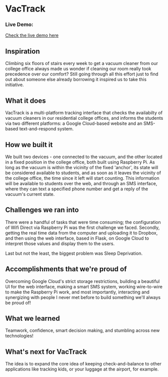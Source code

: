 

# VacTrack

### Live Demo:

[Check the live demo here](https://vacuumatjacobs.appspot.com)
## Inspiration
Climbing six floors of stairs every week to get a vacuum cleaner from our college office always made us wonder if cleaning our room really took precedence over our comfort? Still going through all this effort just to find out about someone else already borrowing it inspired us to take this initiative.
## What it does
VacTrack is a multi-platform tracking interface that checks the availabilty of vacuum cleaners in our residential college offices, and informs the students via two different platforms: a Google Cloud-based website and an SMS-based text-and-respond system.
## How we built it
We built two devices - one connected to the vacuum, and the other located in a fixed position in the college office, both built using Raspberry Pi. As long as the vacuum is within the vicinity of the fixed 'anchor', its state will be considered available to students, and as soon as it leaves the vicinity of the college office, the time since it left will start counting. This information will be available to students over the web, and through an SMS interface, where they can text a specified phone number and get a reply of the vacuum's current state.
## Challenges we ran into
There were a handful of tasks that were time consuming; the configuration of Wifi Direct via Raspberry Pi was the first challenge we faced. Secondly, getting the real time data from the computer and uploading it to Dropbox, and then using the web interface, based in Flask, on Google Cloud to interpret those values and display them to the users. 

Last but not the least, the biggest problem was Sleep Deprivation.
## Accomplishments that we're proud of
Overcoming Google Cloud's strict storage restrictions, building a beautiful UI for the web interface, making a smart SMS system, working wire-to-wire to make the Raspberry Pi work, and most importantly, interacting and synergizing with people I never met before to build something we'll always be proud of!
## What we learned
Teamwork, confidence, smart decision making, and stumbling across new technologies!
## What's next for VacTrack
The idea is to expand the core idea of keeping check-and-balance to other applications like tracking kids, or your luggage at the airport, for example.

